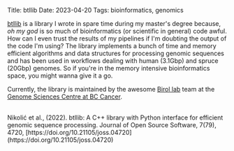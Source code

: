 Title: btllib
Date: 2023-04-20
Tags: bioinformatics, genomics

[btllib](https://github.com/bcgsc/btllib) is a library I wrote in spare time during my master's degree because, _oh my god_ is so much of bioinformatics (or scientific in general) code awful. How can I even trust the results of my pipelines if I'm doubting the output of the code I'm using? The library implements a bunch of time and memory efficient algorithms and data structures for processing genomic sequences and has been used in workflows dealing with human (3.1Gbp) and spruce (20Gbp) genomes. So if you're in the memory intensive bioinformatics space, you might wanna give it a go.

Currently, the library is maintained by the awesome [Birol lab](http://www.birollab.ca/) team at the [Genome Sciences Centre at BC Cancer](https://www.bcgsc.ca/).
<br/>
<br/>
<div class="citation">
Nikolić et al., (2022). btllib: A C++ library with Python interface for efficient genomic sequence processing. Journal of Open Source Software, 7(79), 4720, [https://doi.org/10.21105/joss.04720](https://doi.org/10.21105/joss.04720)
</div>
